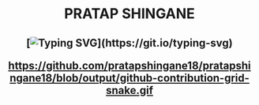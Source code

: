 <h1 align="center">
PRATAP SHINGANE

  
  <h2 align="center">
    
[![Typing SVG](https://readme-typing-svg.herokuapp.com?duration=3000&center=true&width=450&lines=Welcome+to+my+Github+Page!;I'm+PRATAP+SHINGANE.;I'm+a+student+at+Walchand+College+of+Engineering.;I'm+always+expanding+my+tech+stack!)](https://git.io/typing-svg)



https://github.com/pratapshingane18/pratapshingane18/blob/output/github-contribution-grid-snake.gif
